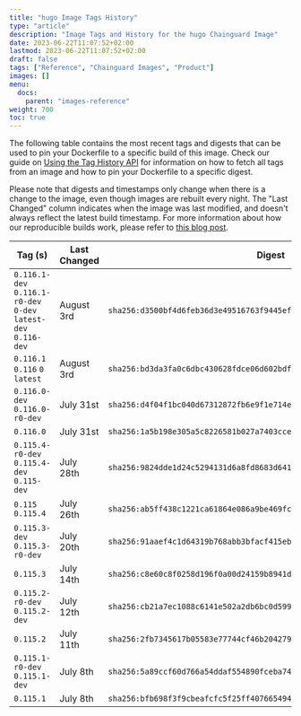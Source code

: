 ```yaml
---
title: "hugo Image Tags History"
type: "article"
description: "Image Tags and History for the hugo Chainguard Image"
date: 2023-06-22T11:07:52+02:00
lastmod: 2023-06-22T11:07:52+02:00
draft: false
tags: ["Reference", "Chainguard Images", "Product"]
images: []
menu:
  docs:
    parent: "images-reference"
weight: 700
toc: true
---
```


The following table contains the most recent tags and digests that can be used to pin your Dockerfile to a specific build of this image. Check our guide on [Using the Tag History API](/chainguard/chainguard-images/using-the-tag-history-api/) for information on how to fetch all tags from an image and how to pin your Dockerfile to a specific digest.

Please note that digests and timestamps only change when there is a change to the image, even though images are rebuilt every night. The "Last Changed" column indicates when the image was last modified, and doesn't always reflect the latest build timestamp. For more information about how our reproducible builds work, please refer to [this blog post](https://www.chainguard.dev/unchained/reproducing-chainguards-reproducible-image-builds).

| Tag (s)                                                          | Last Changed | Digest                                                                    |
|------------------------------------------------------------------|--------------|---------------------------------------------------------------------------|
|  `0.116.1-dev` `0.116.1-r0-dev` `0-dev` `latest-dev` `0.116-dev` | August 3rd   | `sha256:d3500bf4d6feb36d3e49516763f9445ef1695d7d636a74cbb9aa5071d04abb81` |
|  `0.116.1` `0.116` `0` `latest`                                  | August 3rd   | `sha256:bd3da3fa0c6dbc430628fdce06d602bdfe4f78a854c69c2e069d95d57516dd54` |
|  `0.116.0-dev` `0.116.0-r0-dev`                                  | July 31st    | `sha256:d4f04f1bc040d67312872fb6e9f1e714ecbb043644e9df243ce13d5f856b634e` |
|  `0.116.0`                                                       | July 31st    | `sha256:1a5b198e305a5c8226581b027a7403cce03b79e5216ef53853a1ab148165d3fd` |
|  `0.115.4-r0-dev` `0.115.4-dev` `0.115-dev`                      | July 28th    | `sha256:9824dde1d24c5294131d6a8fd8683d641dd2eda371fdbbe366c4e8ff678149aa` |
|  `0.115` `0.115.4`                                               | July 26th    | `sha256:ab5ff438c1221ca61864e086a9be469fc1ee49d78d9feb14a8c44b342cc63cdc` |
|  `0.115.3-dev` `0.115.3-r0-dev`                                  | July 20th    | `sha256:91aaef4c1d64319b768abb3bfacf415eb5b9eaec7e1ca7395a356bc8f7c0f808` |
|  `0.115.3`                                                       | July 14th    | `sha256:c8e60c8f0258d196f0a00d24159b8941d4dce86a7069ea6ff8876e0ba22216a3` |
|  `0.115.2-r0-dev` `0.115.2-dev`                                  | July 12th    | `sha256:cb21a7ec1088c6141e502a2db6bc0d599c321932c5296ea9d3fbbd912811321a` |
|  `0.115.2`                                                       | July 11th    | `sha256:2fb7345617b05583e77744cf46b204279c7271ab82272fc5799f4c1efd082d57` |
|  `0.115.1-r0-dev` `0.115.1-dev`                                  | July 8th     | `sha256:5a89ccf60d766a54ddaf554890fceba742adc8f64b32ab2c274118153ec2f68c` |
|  `0.115.1`                                                       | July 8th     | `sha256:bfb698f3f9cbeafcfc5f25ff407665494140adab4b8d33f92f517301db901c1f` |
